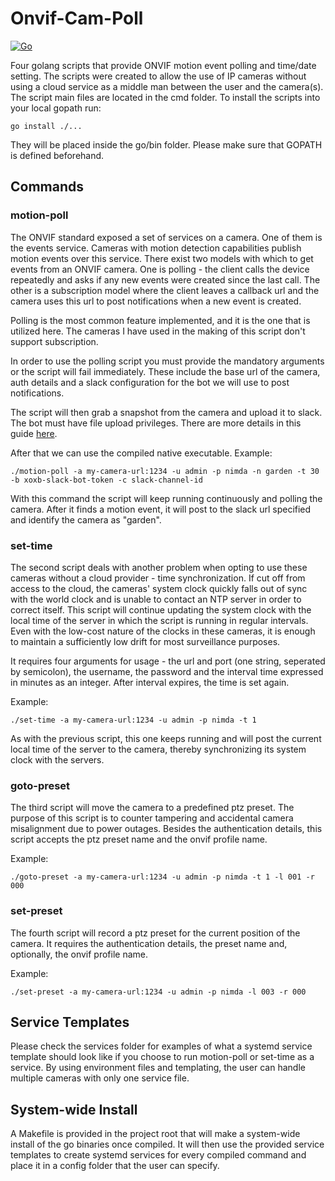 # Onvif-Cam-Poll

[![Go](https://github.com/isaric/onvif-cam-poll/actions/workflows/go.yml/badge.svg?branch=master)](https://github.com/isaric/onvif-cam-poll/actions/workflows/go.yml)

Four golang scripts that provide ONVIF motion event polling and time/date setting. The scripts were created to allow 
the use of IP cameras without using a cloud service as a middle man between the user and the camera(s).
The script main files are located in the cmd folder.
To install the scripts into your local gopath run:

    go install ./...

They will be placed inside the go/bin folder. Please make sure that GOPATH is defined beforehand.

## Commands

### motion-poll

The ONVIF standard exposed a set of services on a camera. One of them is the events service. Cameras with motion detection
capabilities publish motion events over this service. There exist two models with which to get events from an ONVIF camera.
One is polling - the client calls the device repeatedly and asks if any new events were created since the last call. The other
is a subscription model where the client leaves a callback url and the camera uses this url to post notifications when a new 
event is created.

Polling is the most common feature implemented, and it is the one that is utilized here. The cameras I have used in the making 
of this script don't support subscription.

In order to use the polling script you must provide the mandatory arguments or the script will fail immediately. These 
include the base url of the camera, auth details and a slack configuration for the bot we will use to post notifications.

The script will then grab a snapshot from the camera and upload it to slack. The bot must have file upload privileges. 
There are more details in this guide [here](https://api.slack.com/methods/files.upload).

    
After that we can use the compiled native executable. Example:

    ./motion-poll -a my-camera-url:1234 -u admin -p nimda -n garden -t 30 -b xoxb-slack-bot-token -c slack-channel-id
    
With this command the script will keep running continuously and polling the camera. After it finds a motion event,
it will post to the slack url specified and identify the camera as "garden".

### set-time

The second script deals with another problem when opting to use these cameras without a cloud provider - time synchronization.
If cut off from access to the cloud, the cameras' system clock quickly falls out of sync with the world clock and is unable to 
contact an NTP server in order to correct itself. This script will continue updating the system clock with the local time of 
the server in which the script is running in regular intervals. Even with the low-cost nature of the clocks in these cameras, it is 
enough to maintain a sufficiently low drift for most surveillance purposes.

It requires four arguments for usage - the url and port (one string, seperated by semicolon), the username, the password and the
interval time expressed in minutes as an integer. After interval expires, the time is set again.
    
Example:

    ./set-time -a my-camera-url:1234 -u admin -p nimda -t 1
    
As with the previous script, this one keeps running and will post the current local time of the server to the camera, 
thereby synchronizing its system clock with the servers.

### goto-preset

The third script will move the camera to a predefined ptz preset. The purpose of this script is to counter tampering and 
accidental camera misalignment due to power outages. Besides the authentication details, this script accepts the ptz preset 
name and the onvif profile name.

Example:

    ./goto-preset -a my-camera-url:1234 -u admin -p nimda -t 1 -l 001 -r 000

### set-preset

The fourth script will record a ptz preset for the current position of the camera. It requires the authentication details, 
the preset name and, optionally, the onvif profile name.

Example:

    ./set-preset -a my-camera-url:1234 -u admin -p nimda -l 003 -r 000


## Service Templates
Please check the services folder for examples of what a systemd service template should look like if you choose to run 
motion-poll or set-time as a service. By using environment files and templating, the user can handle multiple cameras 
with only one service file.

## System-wide Install
A Makefile is provided in the project root that will make a system-wide install of the go binaries once compiled. It 
will then use the provided service templates to create systemd services for every compiled command and place it in a 
config folder that the user can specify.
